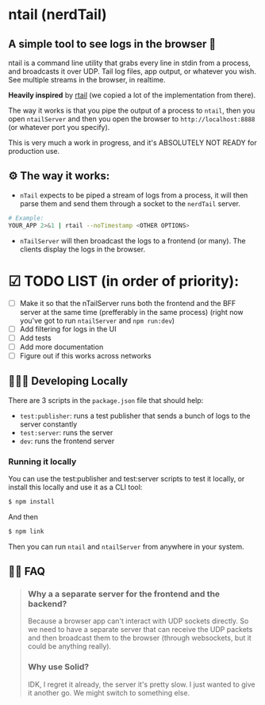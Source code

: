 # ntail (nerdTail)
## A simple tool to see logs in the browser 🐛
ntail is a command line utility that grabs every line in stdin from a process, and broadcasts it over UDP. 
Tail log files, app output, or whatever you wish. See multiple streams in the browser, in realtime.

**Heavily inspired** by [rtail](https://github.com/kilianc/rtail) (we copied a lot of the implementation from there).

The way it works is that you pipe the output of a process to `ntail`, then you open `ntailServer` and then you open the browser to `http://localhost:8888` (or whatever port you specify).

This is very much a work in progress, and it's ABSOLUTELY NOT READY for production use.

## ⚙️ The way it works:

 - `nTail` expects to be piped a stream of logs from a process, it will then parse them and send them through a socket to the `nerdTail` server.
  ```bash
 # Example:
  YOUR_APP 2>&1 | rtail --noTimestamp <OTHER OPTIONS>
 ```
 
 - `nTailServer` will then broadcast the logs to a frontend (or many). The clients display the logs in the browser.

# ☑ TODO LIST (in order of priority):
 - [ ] Make it so that the nTailServer runs both the frontend and the BFF server at the same time (prefferably in the same process) (right now you've got to run `ntailServer` and `npm run:dev`)
 - [ ] Add filtering for logs in the UI
 - [ ] Add tests
 - [ ] Add more documentation
 - [ ] Figure out if this works across networks

## 🧑🏻‍💻 Developing Locally

There are 3 scripts in the `package.json` file that should help:
 - `test:publisher`: runs a test publisher that sends a bunch of logs to the server constantly
  - `test:server`: runs the server
  - `dev`: runs the frontend server
  
### Running it locally
You can use the test:publisher and test:server scripts to test it locally, or install this locally and use it as a CLI tool:

```bash
$ npm install
```
And then

```bash
$ npm link
```

Then you can run `ntail` and `ntailServer` from anywhere in your system.

## 🙋🏻 FAQ

  
>### Why a a separate server for the frontend and the backend?
> Because a browser app can't interact with UDP sockets directly. So we need to have a separate server that can receive the UDP packets and then broadcast them to the browser (through websockets, but it could be anything really).
>### Why use Solid?
> IDK, I regret it already, the server it's pretty slow. 
> I just wanted to give it another go. We might switch to something else.